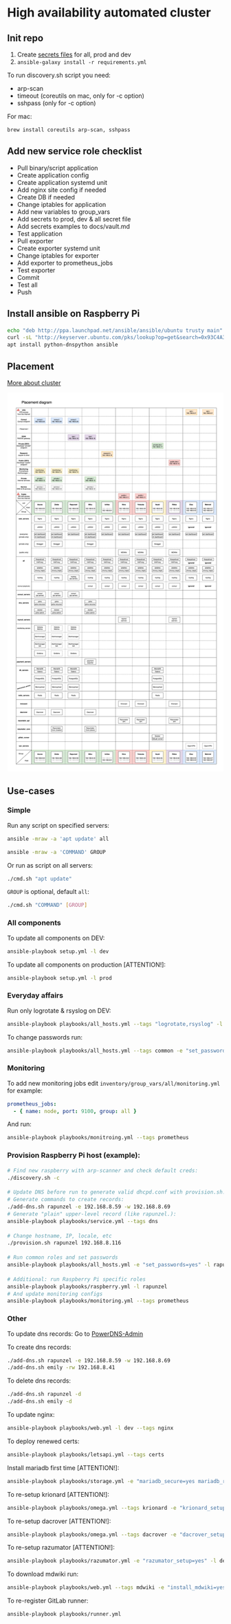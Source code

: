 # High availability automated cluster 


## Init repo

1) Create [secrets files](docs/vault.md) for all, prod and dev
2) `ansible-galaxy install -r requirements.yml`

To run discovery.sh script you need:
- arp-scan
- timeout (coreutils on mac, only for -c option)
- sshpass (only for -c option)

For mac:
```bash
brew install coreutils arp-scan, sshpass
```


## Add new service role checklist

- Pull binary/script application
- Create application config
- Create application systemd unit
- Add nginx site config if needed
- Create DB if needed
- Change iptables for application
- Add new variables to group_vars
- Add secrets to prod, dev & all secret file
- Add secrets examples to docs/vault.md
- Test application
- Pull exporter
- Create exporter systemd unit
- Change iptables for exporter
- Add exporter to prometheus_jobs
- Test exporter
- Commit
- Test all
- Push


## Install ansible on Raspberry Pi
```bash
echo "deb http://ppa.launchpad.net/ansible/ansible/ubuntu trusty main" >> /etc/apt/sources.list
curl -sL "http://keyserver.ubuntu.com/pks/lookup?op=get&search=0x93C4A3FD7BB9C367" | apt-key add
apt install python-dnspython ansible
```


## Placement

[More about cluster](docs/cluster.md)

![Placement diagram](docs/schemes/Placement.png)


## Use-cases

### Simple

Run any script on specified servers:
```bash
ansible -mraw -a 'apt update' all
```

```bash
ansible -mraw -a 'COMMAND' GROUP
```

Or run as script on all servers:
```bash
./cmd.sh "apt update"
```

`GROUP` is optional, default `all`:
```bash
./cmd.sh "COMMAND" [GROUP]
```

### All components

To update all components on DEV:
```bash
ansible-playbook setup.yml -l dev
```

To update all components on production [ATTENTION!]:
```bash
ansible-playbook setup.yml -l prod
```

### Everyday affairs

Run only logrotate & rsyslog on DEV:
```bash
ansible-playbook playbooks/all_hosts.yml --tags "logrotate,rsyslog" -l dev
```

To change passwords run:
```bash
ansible-playbook playbooks/all_hosts.yml --tags common -e "set_passwords=yes"
```

### Monitoring

To add new monitoring jobs edit `inventory/group_vars/all/monitoring.yml` for example:
```yaml
prometheus_jobs:
  - { name: node, port: 9100, group: all }
```
And run:
```bash
ansible-playbook playbooks/monitroing.yml --tags prometheus
```

### Provision Raspberry Pi host (example):
```bash
# Find new raspberry with arp-scanner and check default creds:
./discovery.sh -c

# Update DNS before run to generate valid dhcpd.conf with provision.sh!
# Generate commands to create records:
./add-dns.sh rapunzel -e 192.168.8.59 -w 192.168.8.69
# Generate "plain" upper-level record (like rapunzel.):
ansible-playbook playbooks/service.yml --tags dns

# Change hostname, IP, locale, etc
./provision.sh rapunzel 192.168.8.116

# Run common roles and set passwords
ansible-playbook playbooks/all_hosts.yml -e "set_passwords=yes" -l rapunzel

# Additional: run Raspberry Pi specific roles
ansible-playbook playbooks/raspberry.yml -l rapunzel
# And update monitoring configs
ansible-playbook playbooks/monitoring.yml --tags prometheus
```

### Other

To update dns records:
Go to [PowerDNS-Admin](https://dns.argobay.ml/)

To create dns records:
```bash
./add-dns.sh rapunzel -e 192.168.8.59 -w 192.168.8.69
./add-dns.sh emily -rw 192.168.8.41
```

To delete dns records:
```bash
./add-dns.sh rapunzel -d
./add-dns.sh emily -d
```

To update nginx:
```bash
ansible-playbook playbooks/web.yml -l dev --tags nginx
```

To deploy renewed certs:
```bash
ansible-playbook playbooks/letsapi.yml --tags certs
```

Install mariadb first time [ATTENTION!]:
```bash
ansible-playbook playbooks/storage.yml -e "mariadb_secure=yes mariadb_rejoin=yes mariadb_init=yes" -l dev
```

To re-setup krionard [ATTENTION!]:
```bash
ansible-playbook playbooks/omega.yml --tags krionard -e "krionard_setup=yes" -l dev
```

To re-setup dacrover [ATTENTION!]:
```bash
ansible-playbook playbooks/omega.yml --tags dacrover -e "dacrover_setup=yes" -l dev
```

To re-setup razumator [ATTENTION!]:
```bash
ansible-playbook playbooks/razumator.yml -e "razumator_setup=yes" -l dev
```

To download mdwiki run:
```bash
ansible-playbook playbooks/web.yml --tags mdwiki -e "install_mdwiki=yes"
```

To re-register GitLab runner:
```bash
ansible-playbook playbooks/runner.yml
```
